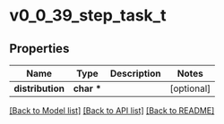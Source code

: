 # v0_0_39_step_task_t

## Properties
Name | Type | Description | Notes
------------ | ------------- | ------------- | -------------
**distribution** | **char \*** |  | [optional] 

[[Back to Model list]](../README.md#documentation-for-models) [[Back to API list]](../README.md#documentation-for-api-endpoints) [[Back to README]](../README.md)


